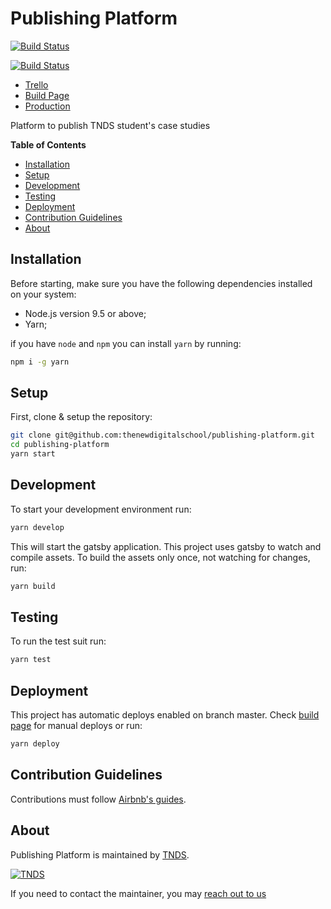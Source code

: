 [trello]: https://trello.com/b/PaEUhd0e/publishing-platform
[build-page]: https://semaphoreci.com/justo/publishing-platform
[production]: https://thenewdigitalschool.github.io/publishing-platform/

# Publishing Platform

[![Build Status](https://semaphoreci.com/api/v1/justo/publishing-platform/branches/master/badge.svg)](https://semaphoreci.com/justo/publishing-platform)

[![Build Status](https://semaphoreci.com/api/v1/fmmricardo/publishing-platform/branches/master/badge.svg)](https://semaphoreci.com/fmmricardo/publishing-platform)

- [Trello][trello]
- [Build Page][build-page]
- [Production](https://tndsblog.netlify.com)

Platform to publish TNDS student's case studies

**Table of Contents**

- [Installation](#installation)
- [Setup](#setup)
- [Development](#development)
- [Testing](#testing)
- [Deployment](#deployment)
- [Contribution Guidelines](#contribution-guidelines)
- [About](#about)

## Installation

Before starting, make sure you have the following dependencies installed on your system:

- Node.js version 9.5 or above;
- Yarn;

if you have `node` and `npm` you can install `yarn` by running:

```bash
npm i -g yarn
```

## Setup

First, clone & setup the repository:

```bash
git clone git@github.com:thenewdigitalschool/publishing-platform.git
cd publishing-platform
yarn start
```

## Development

To start your development environment run:

```bash
yarn develop
```

This will start the gatsby application.
This project uses gatsby to watch and compile assets.
To build the assets only once, not watching for changes, run:

```bash
yarn build
```

## Testing

To run the test suit run:

```bash
yarn test
```

## Deployment

This project has automatic deploys enabled on branch master. Check [build page][build-page] for manual deploys or run:

```bash
yarn deploy
```

## Contribution Guidelines

Contributions must follow [Airbnb's guides](https://github.com/airbnb/javascript).

## About

Publishing Platform is maintained by [TNDS](http://thenewdigitalschool.com/).

[![TNDS](http://thenewdigitalschool.com/template/assets/images/tnds_logo_white.svg)](http://thenewdigitalschool.com)

If you need to contact the maintainer, you may <a href="mailto:hi@thenewdigitalschool.com">reach out to us</a>
